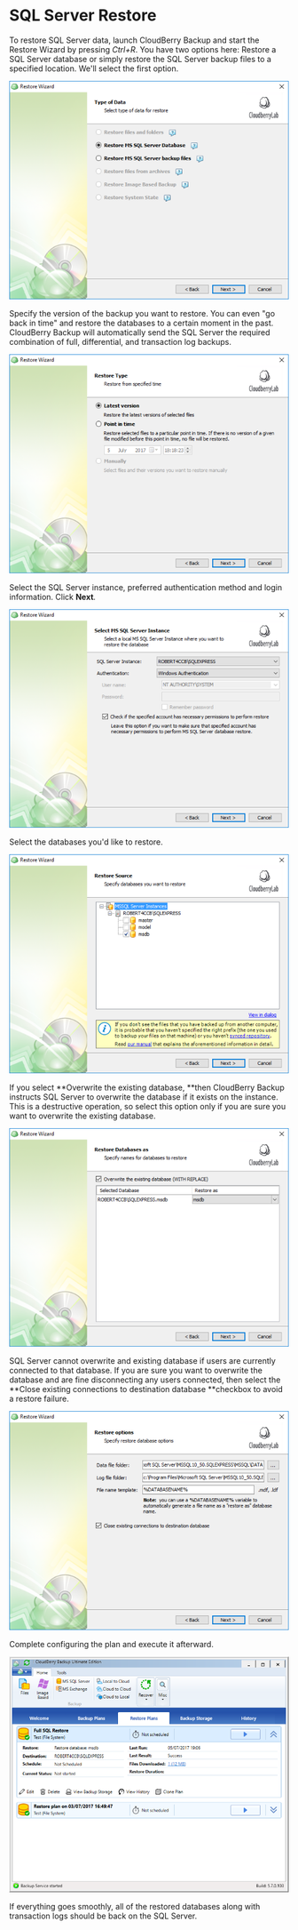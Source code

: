 # SQL Server Restore

To restore SQL Server data, launch CloudBerry Backup and start the Restore Wizard by pressing _Ctrl+R_. You have two options here: Restore a SQL Server database or simply restore the SQL Server backup files to a specified location. We'll select the first option.

![](../../../.gitbook/assets/sqlrestore1.png)

Specify the version of the backup you want to restore. You can even "go back in time" and restore the databases to a certain moment in the past. CloudBerry Backup will automatically send the SQL Server the required combination of full, differential, and transaction log backups.

![](../../../.gitbook/assets/sqlrestore2.png)

Select the SQL Server instance, preferred authentication method and login information. Click **Next**_._

![](../../../.gitbook/assets/sqlrestore3.png)

Select the databases you'd like to restore.

![](../../../.gitbook/assets/sqlrestore4.png)

If you select **Overwrite the existing database, **then CloudBerry Backup instructs SQL Server to overwrite the database if it exists on the instance. This is a destructive operation, so select this option only if you are sure you want to overwrite the existing database.

![](../../../.gitbook/assets/sqlrestore5.png)

SQL Server cannot overwrite and existing database if users are currently connected to that database. If you are sure you want to overwrite the database and are fine disconnecting any users connected, then select the **Close existing connections to destination database **checkbox to avoid a restore failure.

![](../../../.gitbook/assets/sqlrestore6.png)

Complete configuring the plan and execute it afterward.

![](../../../.gitbook/assets/sqlrestore7.png)

If everything goes smoothly, all of the restored databases along with transaction logs should be back on the SQL Server.

